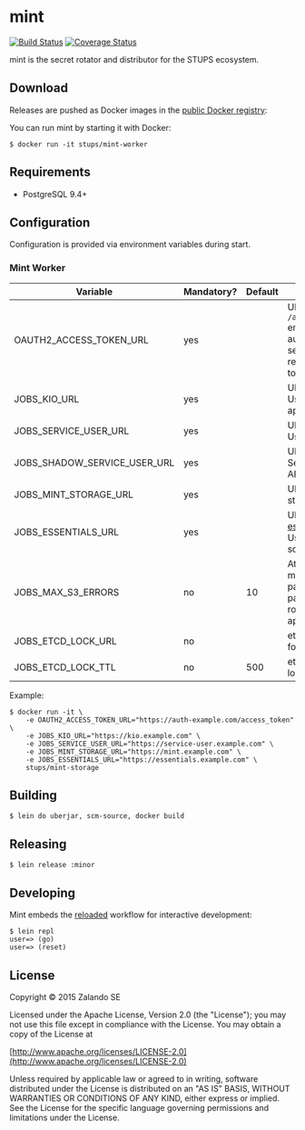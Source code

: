 # mint

[![Build Status](https://travis-ci.org/zalando-stups/mint-worker.svg?branch=master)](https://travis-ci.org/zalando-stups/mint-worker)
[![Coverage Status](https://coveralls.io/repos/zalando-stups/mint-worker/badge.svg?branch=master&service=github)](https://coveralls.io/github/zalando-stups/mint-worker?branch=master)

mint is the secret rotator and distributor for the STUPS ecosystem.

## Download

Releases are pushed as Docker images in the [public Docker registry](https://registry.hub.docker.com/u/stups/):

You can run mint by starting it with Docker:

    $ docker run -it stups/mint-worker

## Requirements

* PostgreSQL 9.4+

## Configuration

Configuration is provided via environment variables during start.

### Mint Worker

Variable                     | Mandatory? | Default                 | Description
-----------------------      | ---------- | ----------------------- | -----------
OAUTH2_ACCESS_TOKEN_URL      | yes        |                         | URL of the `/access_token` endpoint of the authorization server (to retrieve OAuth tokens)
JOBS_KIO_URL                 | yes        |                         | URL to [Kio](https://github.com/zalando-stups/kio). Used to verify applications.
JOBS_SERVICE_USER_URL        | yes        |                         | URL to Service User API
JOBS_SHADOW_SERVICE_USER_URL | yes        |                         | URL to shadow Service User API
JOBS_MINT_STORAGE_URL        | yes        |                         | URL to Mint storage
JOBS_ESSENTIALS_URL          | yes        |                         | URL of [essentials](https://github.com/zalando-stups/essentials). Used to verify scopes.
JOBS_MAX_S3_ERRORS           | no         | 10                      | At which point mint-worker pauses password/client rotation for applications
JOBS_ETCD_LOCK_URL           | no         |                         | etcd key URL for locking
JOBS_ETCD_LOCK_TTL           | no         | 500                     | etcd TTL for locking

Example:

~~~
$ docker run -it \
    -e OAUTH2_ACCESS_TOKEN_URL="https://auth-example.com/access_token" \
    -e JOBS_KIO_URL="https://kio.example.com" \
    -e JOBS_SERVICE_USER_URL="https://service-user.example.com" \
    -e JOBS_MINT_STORAGE_URL="https://mint.example.com" \
    -e JOBS_ESSENTIALS_URL="https://essentials.example.com" \
    stups/mint-storage
~~~

## Building

    $ lein do uberjar, scm-source, docker build

## Releasing

    $ lein release :minor

## Developing

Mint embeds the [reloaded](http://thinkrelevance.com/blog/2013/06/04/clojure-workflow-reloaded) workflow for interactive
development:

    $ lein repl
    user=> (go)
    user=> (reset)

## License

Copyright © 2015 Zalando SE

Licensed under the Apache License, Version 2.0 (the "License");
you may not use this file except in compliance with the License.
You may obtain a copy of the License at

   [http://www.apache.org/licenses/LICENSE-2.0](http://www.apache.org/licenses/LICENSE-2.0)

Unless required by applicable law or agreed to in writing, software
distributed under the License is distributed on an "AS IS" BASIS,
WITHOUT WARRANTIES OR CONDITIONS OF ANY KIND, either express or implied.
See the License for the specific language governing permissions and
limitations under the License.
